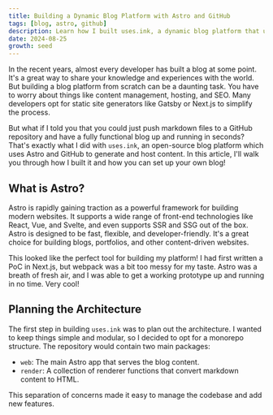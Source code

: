 ```yaml
---
title: Building a Dynamic Blog Platform with Astro and GitHub
tags: [blog, astro, github]
description: Learn how I built uses.ink, a dynamic blog platform that uses Astro and GitHub to generate and host content.
date: 2024-08-25
growth: seed
---
```


In the recent years, almost every developer has built a blog at some point. It's a great way to share your knowledge and experiences with the world. But building a blog platform from scratch can be a daunting task. You have to worry about things like content management, hosting, and SEO. Many developers opt for static site generators like Gatsby or Next.js to simplify the process. 

But what if I told you that you could just push markdown files to a GitHub repository and have a fully functional blog up and running in seconds? That's exactly what I did with `uses.ink`, an open-source blog platform which uses Astro and GitHub to generate and host content. In this article, I'll walk you through how I built it and how you can set up your own blog!

## What is Astro?

Astro is rapidly gaining traction as a powerful framework for building modern websites. It supports a wide range of front-end technologies like React, Vue, and Svelte, and even supports SSR and SSG out of the box. Astro is designed to be fast, flexible, and developer-friendly. It's a great choice for building blogs, portfolios, and other content-driven websites.

This looked like the perfect tool for building my platform! I had first written a PoC in Next.js, but webpack was a bit too messy for my taste. Astro was a breath of fresh air, and I was able to get a working prototype up and running in no time. Very cool!

## Planning the Architecture

The first step in building `uses.ink` was to plan out the architecture. I wanted to keep things simple and modular, so I decided to opt for a monorepo structure. The repository would contain two main packages:

- `web`: The main Astro app that serves the blog content.
- `render`: A collection of renderer functions that convert markdown content to HTML.

This separation of concerns made it easy to manage the codebase and add new features.
